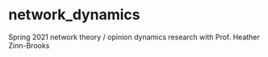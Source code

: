 # network_dynamics
Spring 2021 network theory / opinion dynamics research with Prof. Heather Zinn-Brooks

